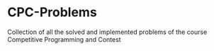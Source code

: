 # CPC-Problems
Collection of all the solved and implemented problems of the course Competitive Programming and Contest
